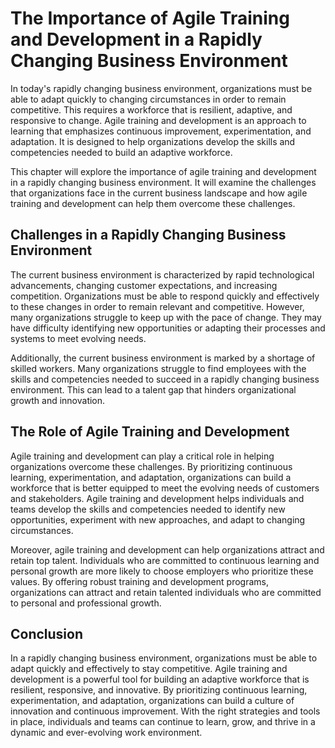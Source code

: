 The Importance of Agile Training and Development in a Rapidly Changing Business Environment
=========================================================================================================

In today's rapidly changing business environment, organizations must be able to adapt quickly to changing circumstances in order to remain competitive. This requires a workforce that is resilient, adaptive, and responsive to change. Agile training and development is an approach to learning that emphasizes continuous improvement, experimentation, and adaptation. It is designed to help organizations develop the skills and competencies needed to build an adaptive workforce.

This chapter will explore the importance of agile training and development in a rapidly changing business environment. It will examine the challenges that organizations face in the current business landscape and how agile training and development can help them overcome these challenges.

Challenges in a Rapidly Changing Business Environment
-----------------------------------------------------

The current business environment is characterized by rapid technological advancements, changing customer expectations, and increasing competition. Organizations must be able to respond quickly and effectively to these changes in order to remain relevant and competitive. However, many organizations struggle to keep up with the pace of change. They may have difficulty identifying new opportunities or adapting their processes and systems to meet evolving needs.

Additionally, the current business environment is marked by a shortage of skilled workers. Many organizations struggle to find employees with the skills and competencies needed to succeed in a rapidly changing business environment. This can lead to a talent gap that hinders organizational growth and innovation.

The Role of Agile Training and Development
------------------------------------------

Agile training and development can play a critical role in helping organizations overcome these challenges. By prioritizing continuous learning, experimentation, and adaptation, organizations can build a workforce that is better equipped to meet the evolving needs of customers and stakeholders. Agile training and development helps individuals and teams develop the skills and competencies needed to identify new opportunities, experiment with new approaches, and adapt to changing circumstances.

Moreover, agile training and development can help organizations attract and retain top talent. Individuals who are committed to continuous learning and personal growth are more likely to choose employers who prioritize these values. By offering robust training and development programs, organizations can attract and retain talented individuals who are committed to personal and professional growth.

Conclusion
----------

In a rapidly changing business environment, organizations must be able to adapt quickly and effectively to stay competitive. Agile training and development is a powerful tool for building an adaptive workforce that is resilient, responsive, and innovative. By prioritizing continuous learning, experimentation, and adaptation, organizations can build a culture of innovation and continuous improvement. With the right strategies and tools in place, individuals and teams can continue to learn, grow, and thrive in a dynamic and ever-evolving work environment.
